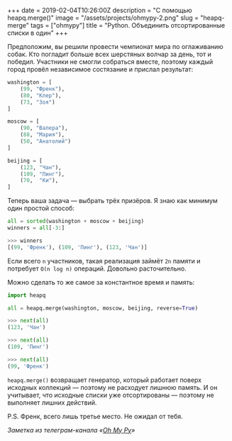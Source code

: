 +++
date = 2019-02-04T10:26:00Z
description = "С помощью heapq.merge()"
image = "/assets/projects/ohmypy-2.png"
slug = "heapq-merge"
tags = ["ohmypy"]
title = "Python. Объединить отсортированные списки в один"
+++

Предположим, вы решили провести чемпионат мира по оглаживанию собак. Кто погладит больше всех шерстяных волчар за день, тот и победил. Участники не смогли собраться вместе, поэтому каждый город провёл независимое состязание и прислал результат:

```python
washington = [
    (99, "Френк"),
    (80, "Клер"),
    (73, "Зоя")
]

moscow = [
    (90, "Валера"),
    (88, "Мария"),
    (50, "Анатолий")
]

beijing = [
    (123, "Чан"),
    (109, "Пинг"),
    (70,  "Ки"),
]
```

Теперь ваша задача — выбрать трёх призёров. Я знаю как минимум один простой способ:

```python
all = sorted(washington + moscow + beijing)
winners = all[-3:]

>>> winners
[(99, 'Френк'), (109, 'Пинг'), (123, 'Чан')]
```

Если всего `n` участников, такая реализация займёт `2n` памяти и потребует `O(n log n)` операций. Довольно расточительно.

Можно сделать то же самое за константное время и память:

```python
import heapq

all = heapq.merge(washington, moscow, beijing, reverse=True)

>>> next(all)
(123, 'Чан')

>>> next(all)
(109, 'Пинг')

>>> next(all)
(99, 'Френк')
```

`heapq.merge()` возвращает генератор, который работает поверх исходных коллекций — поэтому не расходует лишнюю память. И он учитывает, что исходные списки уже отсортированы — поэтому не выполняет лишних действий.

P.S. Френк, всего лишь третье место. Не ожидал от тебя.

<div class="row">
<div class="col-xs-12 col-sm-10 col-md-8"><p><em>Заметка из телеграм-канала <span class="nowrap"><i class="fas fa-kiwi-bird"></i> «<a href="https://t.me/ohmypy">Oh My Py</a>»</span></em></p></div>
</div>

